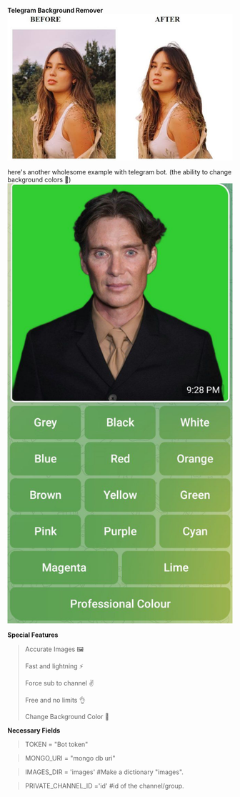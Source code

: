    **Telegram Background Remover**
![Example](./images/example.png)

here's another wholesome example with telegram bot. (the ability to change background colors 🎨)
![Example](./images/example1.png)

**Special Features**
> Accurate Images 🖼
> 
>Fast and lightning ⚡
> 
>Force sub to channel ✌
> 
>Free and no limits 👌
> 
>Change Background Color 🎨


**Necessary Fields**
>TOKEN = "Bot token"

>MONGO_URI = "mongo db uri"

>IMAGES_DIR = 'images' #Make a dictionary "images".

>PRIVATE_CHANNEL_ID ='id' #id of the channel/group.

